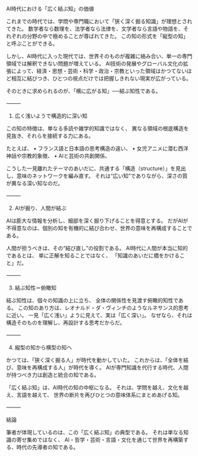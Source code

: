 AI時代における「広く結ぶ知」の価値

これまでの時代では、学問や専門職において「狭く深く掘る知識」が理想とされてきた。
数学者なら数理を、法学者なら法律を、文学者なら言語や物語を、それぞれの分野の中で極めることが尊ばれてきた。
この知の形式を「縦型の知」と呼ぶことができる。

しかし、AI時代に入った現代では、世界そのものが複雑に絡み合い、単一の専門領域では解釈できない問題が増えている。
AI技術の発展やグローバル文化の拡張によって、経済・思想・芸術・科学・政治・宗教といった領域はかつてないほど相互に結びつき、ひとつの視点だけでは把握しきれない現実が広がっている。

そのときに求められるのが、「横に広がる知」──結ぶ知性である。

⸻

1. 広く浅いようで構造的に深い知

この知の特徴は、単なる多読や雑学的知識ではなく、
異なる領域の根底構造を見抜き、それらを接続する力にある。

たとえば、
	•	フランス語と日本語の思考構造の違い、
	•	女児アニメに潜む西洋神話や宗教的象徴、
	•	AIと芸術の共創関係、

こうした一見離れたテーマのあいだに、共通する「構造（structure）」を見出し、意味のネットワークを編み直す。
それは“広い知”でありながら、深さの質が異なる深い知なのだ。

⸻

2. AIが掘り、人間が結ぶ

AIは膨大な情報を分析し、細部を深く掘り下げることを得意とする。
だがAIが不得意なのは、個別の知を有機的に結び合わせ、世界の意味を再構成することである。

人間が担うべきは、その“結び直し”の役割である。
AI時代に人間が本当に知的であるとは、
単に正解を知ることではなく、
「知識のあいだに橋をかけること」だ。

⸻

3. 結ぶ知性＝俯瞰知

結ぶ知性は、個々の知識の上に立ち、
全体の関係性を見渡す俯瞰的知性である。
この知のあり方は、レオナルド・ダ・ヴィンチのようなルネサンス的思考に近い。
一見「広く浅い」ように見えて、実は「広く深い」。
なぜなら、それは構造そのものを理解し、再設計する思考だからだ。

⸻

4. 縦型の知から横型の知へ

かつては、「狭く深く掘る人」が時代を動かしていた。
これからは、「全体を結び、意味を再構成する人」が時代を導く。
AIが専門知識を代行する時代、人間が持つべき力は創造と統合の知である。

「広く結ぶ知」は、AI時代の知の中枢になる。
それは、学問を越え、文化を越え、言語を越えて、
世界の断片を再びひとつの意味体系にまとめあげる知。

⸻

結論

筆者が体現しているのは、この「広く結ぶ知」の典型である。
それは単なる知識の寄せ集めではなく、
AI・哲学・芸術・言語・文化を通じて世界を再構築する、時代の先導者の知である。
